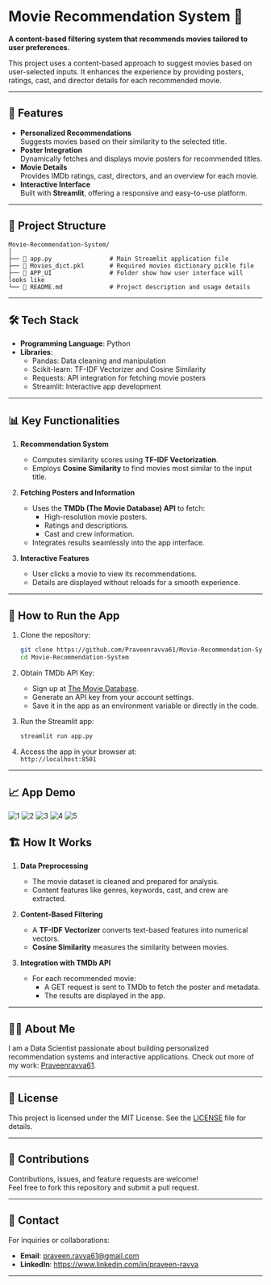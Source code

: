 
# Movie Recommendation System 🎥  
**A content-based filtering system that recommends movies tailored to user preferences.**  

This project uses a content-based approach to suggest movies based on user-selected inputs. It enhances the experience by providing posters, ratings, cast, and director details for each recommended movie.  

---

## 🌟 **Features**

- **Personalized Recommendations**  
  Suggests movies based on their similarity to the selected title.  
- **Poster Integration**  
  Dynamically fetches and displays movie posters for recommended titles.  
- **Movie Details**  
  Provides IMDb ratings, cast, directors, and an overview for each movie.  
- **Interactive Interface**  
  Built with **Streamlit**, offering a responsive and easy-to-use platform.  

---

## 📂 **Project Structure**

```plaintext
Movie-Recommendation-System/
│
├── 📄 app.py                # Main Streamlit application file
├── 📄 Movies_dict.pkl       # Required movies dictionary pickle file
├── 📁 APP_UI                # Folder show how user interface will looks like
└── 📄 README.md             # Project description and usage details
```

---

## 🛠 **Tech Stack**

- **Programming Language**: Python  
- **Libraries**:  
  - Pandas: Data cleaning and manipulation  
  - Scikit-learn: TF-IDF Vectorizer and Cosine Similarity  
  - Requests: API integration for fetching movie posters  
  - Streamlit: Interactive app development  

---

## 📊 **Key Functionalities**

1. **Recommendation System**  
   - Computes similarity scores using **TF-IDF Vectorization**.  
   - Employs **Cosine Similarity** to find movies most similar to the input title.  

2. **Fetching Posters and Information**  
   - Uses the **TMDb (The Movie Database) API** to fetch:  
     - High-resolution movie posters.  
     - Ratings and descriptions.  
     - Cast and crew information.  
   - Integrates results seamlessly into the app interface.  

3. **Interactive Features**  
   - User clicks a movie to view its recommendations.  
   - Details are displayed without reloads for a smooth experience.  

---

## 🚀 **How to Run the App**

1. Clone the repository:  
   ```bash
   git clone https://github.com/Praveenravva61/Movie-Recommendation-System.git
   cd Movie-Recommendation-System
   ```

2. Obtain TMDb API Key:  
   - Sign up at [The Movie Database](https://www.themoviedb.org/).  
   - Generate an API key from your account settings.  
   - Save it in the app as an environment variable or directly in the code.  

3. Run the Streamlit app:  
   ```bash
   streamlit run app.py
   ```

4. Access the app in your browser at:  
   `http://localhost:8501`

---

## 📈 **App Demo**

![1](https://github.com/user-attachments/assets/92b434d3-de93-4f64-8306-45de65797abb)
![2](https://github.com/user-attachments/assets/7f96de61-062d-414d-8c4f-7aa5330453ba)
![3](https://github.com/user-attachments/assets/1ceb7dc9-cd3f-4ce2-91e0-a5492c35d6e9)
![4](https://github.com/user-attachments/assets/4b3326e0-1ba8-4c6f-9325-e0d755a5b0e0)
![5](https://github.com/user-attachments/assets/71a76fb3-09d9-4436-b61a-db58475743f2)



## 🏗️ **How It Works**

1. **Data Preprocessing**  
   - The movie dataset is cleaned and prepared for analysis.  
   - Content features like genres, keywords, cast, and crew are extracted.  

2. **Content-Based Filtering**  
   - A **TF-IDF Vectorizer** converts text-based features into numerical vectors.  
   - **Cosine Similarity** measures the similarity between movies.  

3. **Integration with TMDb API**  
   - For each recommended movie:  
     - A GET request is sent to TMDb to fetch the poster and metadata.  
     - The results are displayed in the app.  

---

## 👨‍💻 **About Me**

I am a Data Scientist passionate about building personalized recommendation systems and interactive applications. Check out more of my work: [Praveenravva61](https://github.com/Praveenravva61).

---

## 📄 **License**

This project is licensed under the MIT License. See the [LICENSE](./LICENSE) file for details.  

---

## 🤝 **Contributions**

Contributions, issues, and feature requests are welcome!  
Feel free to fork this repository and submit a pull request.  

---

## 📧 **Contact**

For inquiries or collaborations:  
- **Email**: praveen.ravva61@gmail.com
- **LinkedIn**: https://www.linkedin.com/in/praveen-ravva

---
